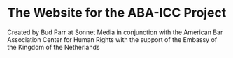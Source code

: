 # The Website for the ABA-ICC Project

Created by Bud Parr at Sonnet Media in conjunction with the American Bar Association Center for Human Rights with the support of the Embassy of the Kingdom of the Netherlands

